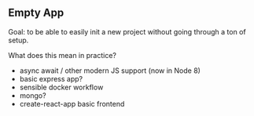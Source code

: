 ## Empty App

Goal: to be able to easily init a new project without going through a ton of setup.

What does this mean in practice?

- async await / other modern JS support (now in Node 8)
- basic express app?
- sensible docker workflow
- mongo?
- create-react-app basic frontend

